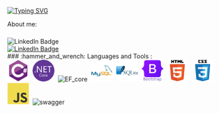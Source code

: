 
<!---
VGTAx/VGTAx is a ✨ special ✨ repository because its `README.md` (this file) appears on your GitHub profile.
You can click the Preview link to take a look at your changes.
--->
<a href="https://git.io/typing-svg"><img src="https://readme-typing-svg.demolab.com?font=Fira+Code&weight=700&size=25&duration=2500&pause=1&color=298FBC&center=true&vCenter=true&multiline=true&repeat=false&random=false&width=1300&height=200&lines=Welcome!+My+name+is+Mikhail+Novikov!;+;My+GitHub+profile+contains+repositories+with+various+projects+that+I+created+;to+show+my+software+development+skills.+I+use+C%23+and+ASP.NET+(Web+API%2FMV%D0%A1)+;to+develop+applications%2C+SQL+and+Entity+Framework+to+work+with+databases.;+I+also+have+experience+with+HTML%2C+CSS+and+JS+and+other+tools+and+technologies." alt="Typing SVG" /></a>

About me:


### 
<img src="https://cdn-icons-png.flaticon.com/128/5968/5968534.png" alt="LinkedIn Badge"/>
<div>
  <a href="https://www.linkedin.com/in/-mikhail-novikov/"><img src="https://img.shields.io/badge/LinkedIn-blue?style=for-the-badge&logo=linkedin&logoColor=white" alt="LinkedIn Badge"/></a>
</div>
### :hammer_and_wrench: Languages and Tools :
<div>
  <img src="https://github.com/devicons/devicon/blob/master/icons/csharp/csharp-original.svg" title="csharp" alt="csharp" width="50" height="50"/>&nbsp;
  <img src="https://github.com/devicons/devicon/blob/master/icons/dotnetcore/dotnetcore-original.svg" title="dot-net" alt="dot-net" width="50" height="50"/>&nbsp;
  <img src="https://plugins.jetbrains.com/files/18147/403475/icon/pluginIcon.svg" title="EF_core" alt="EF_core" width="50" height="50"/>&nbsp;
  <img src="https://raw.githubusercontent.com/devicons/devicon/55609aa5bd817ff167afce0d965585c92040787a/icons/mysql/mysql-original-wordmark.svg" title="dot-net" alt="dot-net" width="50" height="50"/>&nbsp;
  <img src="https://github.com/devicons/devicon/blob/master/icons/sqlite/sqlite-original-wordmark.svg" title="sqlite" alt="sqlite" width="50" height="50"/>&nbsp;
  <img src="https://github.com/devicons/devicon/blob/master/icons/bootstrap/bootstrap-original-wordmark.svg" title="bootstrap" alt="bootstrap" width="50" height="50"/>&nbsp;
  <img src="https://github.com/devicons/devicon/blob/master/icons/html5/html5-original-wordmark.svg" title="html" alt="html" width="50" height="50"/>&nbsp;
  <img src="https://github.com/devicons/devicon/blob/master/icons/css3/css3-original-wordmark.svg" title="css" alt="css" width="50" height="50"/>&nbsp;
  <img src="https://github.com/devicons/devicon/blob/master/icons/javascript/javascript-original.svg" title="JS" alt="JS" width="50" height="50"/>&nbsp;  
  <img src="https://camo.githubusercontent.com/96e43701d83561899724a89d71187445b7b8f4fe84518a3ea5bec8f85bd207bf/68747470733a2f2f63646e2e737667706f726e2e636f6d2f6c6f676f732f737761676765722e737667" title="swagger" alt="swagger" width="50" height="50"/>&nbsp;
</div>
